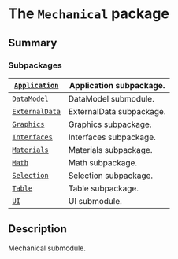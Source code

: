 <a id="module-ansys.mechanical.stubs.Ansys.Mechanical"></a>

<a id="the-mechanical-package"></a>

# The `Mechanical` package

<a id="summary"></a>

## Summary

### Subpackages

| [`Application`](Application/index.md#module-ansys.mechanical.stubs.Ansys.Mechanical.Application)    | Application subpackage.   |
|-----------------------------------------------------------------------------------------------------|---------------------------|
| [`DataModel`](DataModel/index.md#module-ansys.mechanical.stubs.Ansys.Mechanical.DataModel)          | DataModel submodule.      |
| [`ExternalData`](ExternalData/index.md#module-ansys.mechanical.stubs.Ansys.Mechanical.ExternalData) | ExternalData subpackage.  |
| [`Graphics`](Graphics/index.md#module-ansys.mechanical.stubs.Ansys.Mechanical.Graphics)             | Graphics subpackage.      |
| [`Interfaces`](Interfaces/index.md#module-ansys.mechanical.stubs.Ansys.Mechanical.Interfaces)       | Interfaces subpackage.    |
| [`Materials`](Materials/index.md#module-ansys.mechanical.stubs.Ansys.Mechanical.Materials)          | Materials subpackage.     |
| [`Math`](Math/index.md#module-ansys.mechanical.stubs.Ansys.Mechanical.Math)                         | Math subpackage.          |
| [`Selection`](Selection/index.md#module-ansys.mechanical.stubs.Ansys.Mechanical.Selection)          | Selection subpackage.     |
| [`Table`](Table/index.md#module-ansys.mechanical.stubs.Ansys.Mechanical.Table)                      | Table subpackage.         |
| [`UI`](UI/index.md#module-ansys.mechanical.stubs.Ansys.Mechanical.UI)                               | UI submodule.             |

<a id="description"></a>

## Description

Mechanical submodule.

<!-- !! processed by numpydoc !! -->
